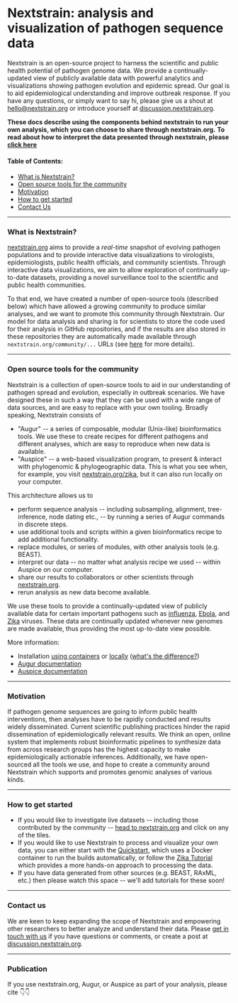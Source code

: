 # Nextstrain: analysis and visualization of pathogen sequence data

Nextstrain is an open-source project to harness the scientific and public health potential of pathogen genome data. We provide a continually-updated view of publicly available data with powerful analytics and visualizations showing pathogen evolution and epidemic spread. Our goal is to aid epidemiological understanding and improve outbreak response.
If you have any questions, or simply want to say hi, please give us a shout at [hello@nextstrain.org](mailto:hello@nextstrain.org) or introduce yourself at [discussion.nextstrain.org](https://discussion.nextstrain.org).


**These docs describe using the components behind nextstrain to run your own analysis, which you can choose to share through nextstrain.org.**
**To read about how to interpret the data presented through nextstrain, please [click here](./interpret/index)**

#### Table of Contents:
* [What is Nextstrain?](#what-is-nextstrain)
* [Open source tools for the community](#open-source-tools-for-the-community)
* [Motivation](#motivation)
* [How to get started](#how-to-get-started)
* [Contact Us](#contact-us)

---

### What is Nextstrain?


[nextstrain.org](https://www.nextstrain.org) aims to provide a _real-time_ snapshot of evolving pathogen populations and to provide interactive data visualizations to virologists, epidemiologists, public health officials, and community scientists.
Through interactive data visualizations, we aim to allow exploration of continually up-to-date datasets, providing a novel surveillance tool to the scientific and public health communities.


To that end, we have created a number of open-source tools (described below) which have allowed a growing community to produce similar analyses, and we want to promote this community through Nextstrain.
Our model for data analysis and sharing is for scientists to store the code used for their analysis in GitHub repositories, and if the results are also stored in these repositories they are automatically made available through `nextstrain.org/community/...` URLs (see [here](../../guides/share/community-builds) for more details).

---
### Open source tools for the community

Nextstrain is a collection of open-source tools to aid in our understanding of pathogen spread and evolution, especially in outbreak scenarios.
We have designed these in such a way that they can be used with a wide range of data sources, and are easy to replace with your own tooling.
Broadly speaking, Nextstrain consists of 
* "Augur" -- a series of composable, modular (Unix-like) bioinformatics tools.
We use these to create recipes for different pathogens and different analyses, which are easy to reproduce when new data is available.
* "Auspice" -- a web-based visualization program, to present & interact with phylogenomic & phylogeographic data. 
This is what you see when, for example, you visit [nextstrain.org/zika](https://www.nextstrain.org/zika), but it can also run locally on your computer.


This architecture allows us to
- perform sequence analysis -- including subsampling, alignment, tree-inference, node dating etc., -- by running a series of Augur commands in discrete steps.
- use additional tools and scripts within a given bioinformatics recipe to add additional functionality.
- replace modules, or series of modules, with other analysis tools (e.g. BEAST).
- interpret our data -- no matter what analysis recipe we used -- within Auspice on our computer.
- share our results to collaborators or other scientists through [nextstrain.org](https://www.nextstrain.org).
- rerun analysis as new data become available.


We use these tools to provide a continually-updated view of publicly available data for certain important pathogens such as [influenza](https://www.nextstrain.org/flu), [Ebola](https://www.nextstrain.org/ebola), and [Zika](https://www.nextstrain.org/zika) viruses.
These data are continually updated whenever new genomes are made available, thus providing the most up-to-date view possible.


More information:
* Installation [using containers](../../cli/doc/installation) or [locally](../guides/install/local-installation) ([what's the difference?](../guides/install/index))
* [Augur documentation](https://docs.nextstrain.org/projects/augur/en/migrate-docs)
* [Auspice documentation](https://docs.nextstrain.org/projects/auspice/en/migrate-docs)


---
### Motivation

If pathogen genome sequences are going to inform public health interventions, then analyses have to be rapidly conducted and results widely disseminated.
Current scientific publishing practices hinder the rapid dissemination of epidemiologically relevant results.
We think an open, online system that implements robust bioinformatic pipelines to synthesize data from across research groups has the highest capacity to make epidemiologically actionable inferences.
Additionally, we have open-sourced all the tools we use, and hope to create a community around Nextstrain which supports and promotes genomic analyses of various kinds.



---
### How to get started

* If you would like to investigate live datasets -- including those contributed by the community -- [head to nextstrain.org](https://nextstrain.org/) and click on any of the tiles.
* If you would like to use Nextstrain to process and visualize your own data, you can either start with the [Quickstart](../tutorials/quickstart), which uses a Docker container to run the builds automatically, or follow the [Zika Tutorial](../tutorials/zika) which provides a more hands-on approach to processing the data.
* If you have data generated from other sources (e.g. BEAST, RAxML, etc.) then please watch this space -- we'll add tutorials for these soon!

---
### Contact us

We are keen to keep expanding the scope of Nextstrain and empowering other researchers to better analyze and understand their data.
Please [get in touch with us](mailto:hello@nextstrain.org) if you have questions or comments, or create a post at [discussion.nextstrain.org](https://discussion.nextstrain.org).

---
### Publication
If you use nextstrain.org, Augur, or Auspice as part of your analysis, please cite 👇👇
